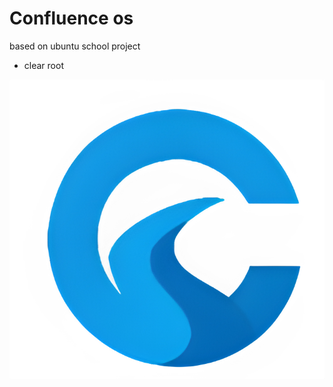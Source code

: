 # Confluence os
based on ubuntu
school project
- clear root

![Confluence OS logo](https://raw.githubusercontent.com/3spress0/Confluence-os/main/image-assets/logo/final-no-bg-1.png)

